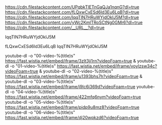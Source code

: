 https://cdn.filestackcontent.com/UPqbkTIETnGaQJa1nqnG?dl=true
https://cdn.filestackcontent.com/fLQxwCxESd6ld3Eu6LqB?dl=true
https://cdn.filestackcontent.com/IqqTIN7HRuWYjdOkIJ5M?dl=true
https://cdn.filestackcontent.com/yWc2KmlTRoSCtNg0GMr6?dl=true
https://cdn.filestackcontent.com/__URL__?dl=true


IqqTIN7HRuWYjdOkIJ5M


fLQxwCxESd6ld3Eu6LqB
IqqTIN7HRuWYjdOkIJ5M


youtube-dl -o "00-video-%(title)s" https://fast.wistia.net/embed/iframe/3zlt3ji1rn?videoFoam=true &
youtube-dl -o "01-video-%(title)s" https://fast.wistia.net/embed/iframe/voylzsw34c?videoFoam=true &
youtube-dl -o "02-video-%(title)s" https://fast.wistia.net/embed/iframe/u1393bhs7h?videoFoam=true &
youtube-dl -o "03-video-%(title)s" https://fast.wistia.net/embed/iframe/j9lc6i369d?videoFoam=true
youtube-dl -o "04-video-%(title)s" https://fast.wistia.net/embed/iframe/422mfq6nym?videoFoam=true
youtube-dl -o "05-video-%(title)s" https://fast.wistia.net/embed/iframe/pidp9u8mz8?videoFoam=true
youtube-dl -o "06-video-%(title)s" https://fast.wistia.net/embed/iframe/dj20wpkzd6?videoFoam=true

